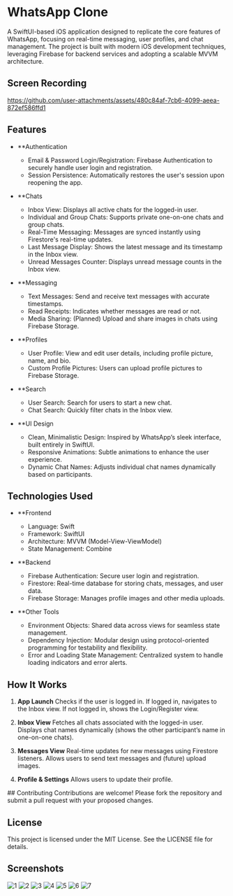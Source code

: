 
# WhatsApp Clone
A SwiftUI-based iOS application designed to replicate the core features of WhatsApp, focusing on real-time messaging, user profiles, and chat management. The project is built with modern iOS development techniques, leveraging Firebase for backend services and adopting a scalable MVVM architecture.

## Screen Recording
https://github.com/user-attachments/assets/480c84af-7cb6-4099-aeea-872ef586ffd1

## Features
- **Authentication
  - Email & Password Login/Registration: Firebase Authentication to securely handle user login and registration.
  - Session Persistence: Automatically restores the user's session upon reopening the app.

- **Chats
  - Inbox View: Displays all active chats for the logged-in user.
  - Individual and Group Chats: Supports private one-on-one chats and group chats.
  - Real-Time Messaging: Messages are synced instantly using Firestore's real-time updates.
  - Last Message Display: Shows the latest message and its timestamp in the Inbox view.
  - Unread Messages Counter: Displays unread message counts in the Inbox view.

- **Messaging
  - Text Messages: Send and receive text messages with accurate timestamps.
  - Read Receipts: Indicates whether messages are read or not.
  - Media Sharing: (Planned) Upload and share images in chats using Firebase Storage.

- **Profiles
  - User Profile: View and edit user details, including profile picture, name, and bio.
  - Custom Profile Pictures: Users can upload profile pictures to Firebase Storage.

- **Search
  - User Search: Search for users to start a new chat.
  - Chat Search: Quickly filter chats in the Inbox view.

- **UI Design
  - Clean, Minimalistic Design: Inspired by WhatsApp’s sleek interface, built entirely in SwiftUI.
  - Responsive Animations: Subtle animations to enhance the user experience.
  - Dynamic Chat Names: Adjusts individual chat names dynamically based on participants.

## Technologies Used
- **Frontend
  - Language: Swift
  - Framework: SwiftUI
  - Architecture: MVVM (Model-View-ViewModel)
  - State Management: Combine

- **Backend
  - Firebase Authentication: Secure user login and registration.
  - Firestore: Real-time database for storing chats, messages, and user data.
  - Firebase Storage: Manages profile images and other media uploads.

- **Other Tools
  - Environment Objects: Shared data across views for seamless state management.
  - Dependency Injection: Modular design using protocol-oriented programming for testability and flexibility.
  - Error and Loading State Management: Centralized system to handle loading indicators and error alerts.

## How It Works
1. **App Launch**
Checks if the user is logged in.
If logged in, navigates to the Inbox view.
If not logged in, shows the Login/Register view.

2. **Inbox View**
Fetches all chats associated with the logged-in user.
Displays chat names dynamically (shows the other participant’s name in one-on-one chats).

3. **Messages View**
Real-time updates for new messages using Firestore listeners.
Allows users to send text messages and (future) upload images.

4. **Profile & Settings**
Allows users to update their profile.

## Contributing
Contributions are welcome! Please fork the repository and submit a pull request with your proposed changes.

## License
This project is licensed under the MIT License. See the LICENSE file for details.

## Screenshots
![1](https://github.com/user-attachments/assets/d2049225-cff5-48cd-940e-fc62a4e7c902) 
![2](https://github.com/user-attachments/assets/848218af-8965-48b3-a0b5-bd8bec451592)
![3](https://github.com/user-attachments/assets/2540039a-28b1-4078-90f5-b1143f9902e2)
![4](https://github.com/user-attachments/assets/ccfe8276-c3bc-46ad-bed4-0b798ad01439)
![5](https://github.com/user-attachments/assets/87b6f769-f919-4bb3-9c64-82da84b22dac)
![6](https://github.com/user-attachments/assets/bd7ea99d-aeea-44c4-a34e-ef7a6feafe3f)
![7](https://github.com/user-attachments/assets/09bab929-15c9-4b61-9a20-d19282f76609)

